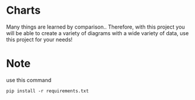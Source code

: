 # Charts
Many things are learned by comparison.. Therefore, with this project you will be able to create a variety of diagrams with a wide variety of data, use this project for your needs!

# Note
use this command
```
pip install -r requirements.txt 
```

